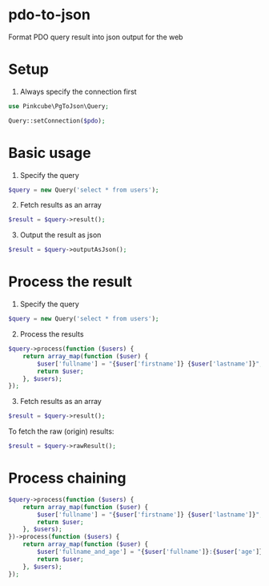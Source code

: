 # pdo-to-json
Format PDO query result into json output for the web

# Setup
1. Always specify the connection first
```php
use Pinkcube\PgToJson\Query;

Query::setConnection($pdo);
```

# Basic usage

1. Specify the query
```php
$query = new Query('select * from users');
```

2. Fetch results as an array
```php
$result = $query->result();
```

3. Output the result as json
```php
$result = $query->outputAsJson();
```

# Process the result

1. Specify the query
```php
$query = new Query('select * from users');
```

2. Process the results
```php
$query->process(function ($users) {
    return array_map(function ($user) {
        $user['fullname'] = "{$user['firstname']} {$user['lastname']}";
        return $user;
    }, $users);
});
```
3. Fetch results as an array

```php
$result = $query->result();
```

To fetch the raw (origin) results:
```php
$result = $query->rawResult();
```

# Process chaining
```php
$query->process(function ($users) {
    return array_map(function ($user) {
        $user['fullname'] = "{$user['firstname']} {$user['lastname']}";
        return $user;
    }, $users);
})->process(function ($users) {
    return array_map(function ($user) {
        $user['fullname_and_age'] = "{$user['fullname']}:{$user['age']}";
        return $user;
    }, $users);
});
```
